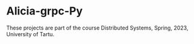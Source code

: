 # Alicia-grpc-Py
These projects are part of the course Distributed Systems, Spring, 2023, University of Tartu.
